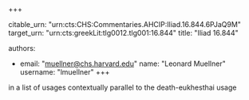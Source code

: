 +++


citable_urn: "urn:cts:CHS:Commentaries.AHCIP:Iliad.16.844.6PJaQ9M"
target_urn: "urn:cts:greekLit:tlg0012.tlg001:16.844"
title: "Iliad 16.844"

authors:
- email: "muellner@chs.harvard.edu"
  name: "Leonard Muellner"
  username: "lmuellner"
+++

<p>in a list of usages contextually parallel to the death-eukhesthai usage</p>